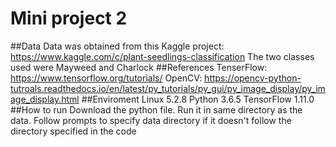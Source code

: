 # Mini project 2
##Data
Data was obtained from this Kaggle project: https://www.kaggle.com/c/plant-seedlings-classification
The two classes used were Mayweed and Charlock
##References
TenserFlow: https://www.tensorflow.org/tutorials/
OpenCV: https://opencv-python-tutroals.readthedocs.io/en/latest/py_tutorials/py_gui/py_image_display/py_image_display.html
##Enviroment
Linux 5.2.8
Python 3.6.5
TensorFlow 1.11.0
##How to run
Download the python file.
Run it in same directory as the data.
Follow prompts to specify data directory if it doesn't follow the directory specified in the code